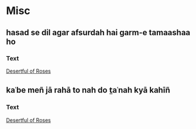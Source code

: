 # Misc

## hasad se dil agar afsurdah hai garm-e tamaashaa ho

### Text
[Desertful of Roses](http://www.columbia.edu/itc/mealac/pritchett/00ghalib/117/index_117.html)


## kaʿbe meñ jā rahā to nah do t̤aʿnah kyā kahīñ

### Text
[Desertful of Roses](http://www.columbia.edu/itc/mealac/pritchett/00ghalib/118/index_118.html)